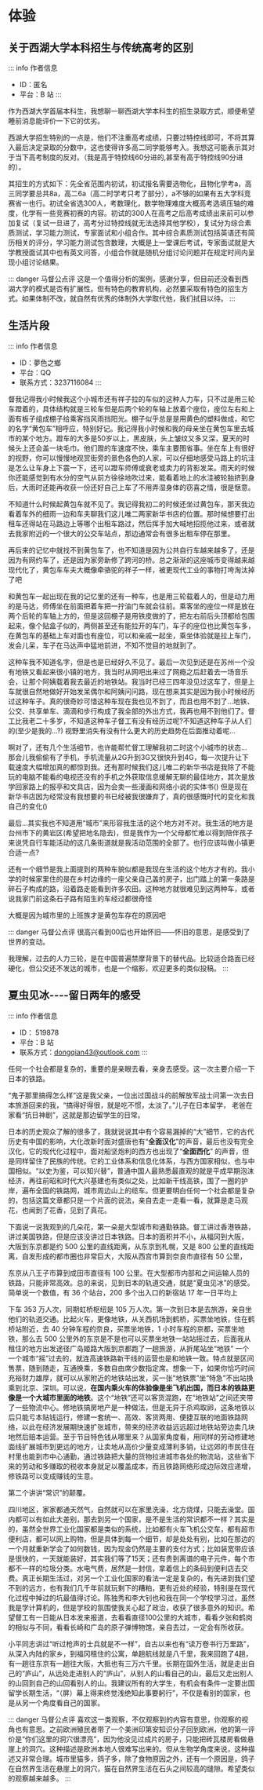 # 体验

## 关于西湖大学本科招生与传统高考的区别

::: info 作者信息
- ID：匿名
- 平台：B 站
:::

作为西湖大学首届本科生，我想聊一聊西湖大学本科生的招生录取方式，顺便希望睡前消息能评价一下它的优劣。

西湖大学招生特别的一点是，他们不注重高考成绩，只要过特控线即可，不将其算入最后决定录取的分数中，这也使得许多高二同学能够考入。我想这可能表示其对于当下高考制度的反对。（我是高于特控线60分进的,甚至有高于特控线90分进的）。

其招生的方式如下：先全省范围内初试，初试报名需要选物化，且物化学考a，高三同学要总共8a，高二6a（高二时学考只考了部分），a不够的如果有五大学科竞赛省一也行。初试全省选300人，考数理化，数学物理难度大概高考选填压轴的难度，化学有一些竞赛初赛的内容。初试的300人在高考之后高考成绩出来前可以参加复试（复试一旦进了，高考分过特控线就无法选择其他学校），复试分为综合素质测试，学习能力测试，专家面试和小组合作。其中综合素质测试包括英语还有简历相关的评分，学习能力测试包含数理，大概是上一堂课后考试，专家面试就是大学教授面试其中也有英文问答，小组合作就是随机分组讨论问题并在规定时间内呈现小组讨论结果。

::: danger 马督公点评
这是一个值得分析的案例，感谢分享，但目前还没看到西湖大学的模式是否有扩展性。但有特色的教育机构，必然要采取有特色的招生方式。如果体制不改，就自然有优秀的体制外大学取代他，我们拭目以待。
:::

## 生活片段

::: info 作者信息
- ID：夢色之鄉
- 平台：QQ
- 联系方式：3237116084
:::

督我记得我小时候我这个小城市还有祥子拉的车似的这种人力车，只不过是用三轮车蹬着的，具体结构就是三轮车但是后两个轮的车轴上放着个座位，座位左右和上面有板子组成棚子给乘客挡风雨挡阳光。棚子似乎总是是用黄色的塑料做成，和它的名字“黄包车”相呼应，特别好记。我记得我小时候和我的母亲坐在黄包车里去城市的某个地方。蹬车的大多是50岁以上，黑皮肤，头上皱纹又多又深，夏天的时候头上还会盖一块毛巾。他们蹬的车速度不快，乘车主要图省事。坐在车上有很好的视野，你可以慢慢地观赏街旁的景色各色的人家，可以仔细地感受马路上的坑洼是怎么让车身上下震一下，还可以蹬车师傅或衰老或卖力的背影发呆。雨天的时候你还能感觉到有水分的空气从前方徐徐地吹过来，能看着地上的水洼被轮胎挤到身后，大雨时还能再收获一份还好自己上车了不用弄湿身体的窃喜之情，很是惬意。

不知道什么时候起黄包车就不见了。我记得我初二的时候还坐过黄包车，那天我边看着车外的细雨一边和车夫聊我们这儿唯二两家新华书店的位置。那时候想要打出租车还得站在马路边上等哪个出租车路过，然后挥手加大喊地招揽他过来，或者就去我家附近的一个很大的公交车站点，那边通常会有很多出租车停在那里。

再后来的记忆中就找不到黄包车了，也不知道是因为公共自行车越来越多了，还是因为有网约车了，还是因为家旁新修了跨河的桥。总之渐渐的这座城市变得越来越现代化了，黄包车车夫大概像牵骆驼的祥子一样，被更现代工业的事物打垮淘汰掉了吧

和黄包车一起出现在我的记忆里的还有一种车，也是用三轮载着人的，但是动力用的是马达，师傅坐在前面把着车把一拧油门车就会往前。乘客坐的座位一样是放在两个后轮的车轴上方的，但是这回棚子是用铁皮做的了，把左右前后头顶都给包围起来，像个贴盒子似的，两侧甚至还有能拉开的车门，车子的座位也比黄包车多，在黄包车的基础上车对面也有座位，可以和亲戚一起坐，乘坐体验就是拉上车门，发会儿呆，车子在马达声中猛地前进，不知不觉目的地就到了。

这种车我不知道名字，但是也是已经好久不见了。最后一次见到还是在苏州一个没有地铁又看起来很小镇的地方，我当时从网吧出来过了网瘾之后赶着去一场音乐会，让那个阿姨载着我去最近的地铁站。我当时已经三四年没见过这车了，但是上车就很自然地做好开始发呆偶尔和阿姨问问路，现在想来其实是因为我小时候经历过这种车子。真的很奇妙可惜这种车现在我也见不到了，而且也用不到了…地铁、公交、共享单车、滴滴和步行构成了我全部的外出方式，我再也用不到他们了。督工比我老二十多岁，不知道这种车子督工有没有经历过呢?不知道这种车子从人们的(至少是我的…?) 视野里消失有没有什么更大的历史趋势在后面推动着呢…

啊对了，还有几个生活细节，也许能帮忙督工理解我初二时这个小城市的状态… 那会儿我偷偷有了手机，手机流量从2G升到3G又很快升到4G，每一次提升让下载速度大幅增加真的都惊到我。还有那时候我们这儿唯二的新华书店是我除了不能玩的电脑不能看的电视还没有的手机之外获取信息缓解无聊的最佳地方，其次是放学回家路上的报亭和文具店，因为会卖一些漫画和网络小说的实体书() 但是现在新华书店因为经常没有我想要的书已经被我很嫌弃了，真的很感慨时代的变化和我自己的变化()

最后…其实我也不知道用“城市”来形容我生活的这个地方对不对。我生活的地方是台州市下的黄岩区(希望把地名隐去)，但是我作为一个父母都忙难以得到陪伴孩子来说凭自行车能活动的这几条街道就是我活动范围的全部了。也行应该叫做小镇更合适一点?

还有一个细节是我上面提到的两种车貌似都是我现在生活的这个地方才有的。我小学的时候家里住的是在乡村边缘的一座父亲自己盖的房子，出门踏上的第一条路是碎石子构成的路，沿着路走能看到许多农田。这种地方就很难见到这两种车，或者说我家门前这条石子路有陌生的车经过都很奇怪

大概是因为城市里的上班族才是黄包车存在的原因吧

::: danger 马督公点评
很高兴看到00后也开始怀旧——怀旧的意思，是感受到了世界的变动。

我理解，过去的人力三轮，是在中国普遍禁摩背景下的替代品。比较适合路面已经硬化，但公交还不发达的城市，也是一个缩影，欢迎更多的类似投稿。
:::


## 夏虫见冰----留日两年的感受

::: info 作者信息
- ID： 519878
- 平台：B 站
- 联系方式：dongqian43@outlook.com
:::

任何一个社会都是复杂的，重要的是亲眼去看，亲身去感受。这一次主要介绍一下日本的铁路。

“鬼子那里搞得怎么样”这是我父亲，一位出过国战斗的前解放军战士问第一次去日本旅游回来的我，“搞得好得很，就是吃不惯，太淡了。”儿子在日本留学， 老爸在家看“抗日神剧”，这就是那边留学生的日常。

日本的历史观众了解的很多了，我就说说其中有个容易漏掉的“大”细节，它的古代历史有中国的影响，大化改新时面对盛唐也有“**全面汉化**”的声音，最后也没有完全汉化，它的现代化过程中，面对船坚炮利的西方也出现了“**全面西化**” 的声音，但是同样留住了民族的传统。它的工业体系和信息化体系，与西方国家相似，也与中国相似。“以史为鉴，可以知兴替”，普通中国人最熟悉最直观的就是平成早期泡沫经济，再往前昭和时代大兴基建也有类似之处，比如新干线高铁，围了一圈的护岸，遍布全国的铁路网，城市周边山上的缆车。但更要明白任何一个社会都是复杂的，包括这篇文章都只是一个片面的说法，亲自去走一走看一看，就算是走马观花，也闻到了花香，见到了真花。

下面说一说我观到的几朵花，第一朵是大型城市和通勤铁路。督工讲过香港铁路， 讲过美国铁路，但是应该没讲过日本铁路。日本的面积并不小，从福冈到大阪， 大阪到东京都是约 500 公里的直线距离，从东京到札幌，又是 800 公里的直线距离，自发形成的都市圈也非常巨大，大阪从西宫市算到奈良市直径有 50 公里，

东京从八王子市算到成田市直径有 100 公里。在大型都市内部和之间运输人员的铁路，只能非常高效。总的来说，见到日本的轨道交通，就是“夏虫见冰”的感受。简单说一个数值，有 36 个站台，200 多个出入口的新宿站 17 年一日平均上

下车 353 万人次，同期虹桥枢纽是 105 万人次。第一次到日本是去旅游，亲自坐他们的轨道交通。比起火车，更像地铁，从关西机场到鹤桥，买票坐地铁，住在鹤桥站附近，去 40 分钟车程的奈良，买票坐地铁，1 小时车程的京都，买票坐地铁，那么去 500 公里外的东京是不是也可以买票坐地铁一站站摇过去，后面我从租住的地方出发途径广岛姬路大阪到京都跑了一趟旅游，从折尾站坐“地铁” 一个一个城市“摇”过去的，就连高速铁路新干线的运营也是和地铁一致。特点就是区间售票，随到随走，互通换乘，多数自由席少数指定席。想象一下，如果你恰巧时间充裕财力雄厚，就可以从家附近的地铁站出发，买一张“地铁票”坐“特急”不出站换乘到北京、深圳。可以说，**在国内乘火车的体验像是坐飞机出国，而日本的铁路更像是一个大城市里面的地铁**。这个“地铁”还可以客货混跑，在“地铁站”之间还夹带了一些物流中心。修地铁搞房地产是一种做法，但是无异于杀鸡取卵，这条地铁以后只能亏本贴钱运行，修建一套统一、高效、客货两用、便捷互联的地面铁路网络，以此在经济发展期快速扩张城市，带来的经济收益远远超过地铁站旁边卖几块地然后赔本运营。至于节目特色钱从哪里来？从国家角度看，用同样的劳动修建地面线扩展城市到更远的地方，让卖地从高价少量变成薄利多销，让远郊的市民住在村里也能到市中心通勤，通过铁路把大量的货物拉进城市各处的物流站，这些省下来的劳动和多赚取的税收本身就足以覆盖成本，而且铁路网络形成边际效应递增，修铁路可以变成赚钱的生意。

<ImgWithTitle title="在电车站台通过的货车" src="./images/4.jpg" />

<ImgWithTitle title="九州铁道博物馆 大正时代的电车车厢" src="./images/5.jpg" />

<ImgWithTitle title="新干线列车上的公共电话" src="./images/6.jpg" />

<ImgWithTitle title="从姬路坐到京都的“地铁票”" src="./images/7.jpg" />

第二个讲讲“常识”的颠覆。

四川地区，家家都通天然气，自然就可以在家里洗澡，北方烧煤，只能去澡堂。国内都可以有如此大差别，那去到另一个国家，是不是生活的常识都不一样？其实是的，虽然全世界工业化国家都是类似的系统，比如都有火车飞机公交车，都有超市便利店，都可以网上购物，但是具体到每一个细节，却是处处有别，比如在那边的一个月就重新学会了如何数钱，因为现金仍然是主要的支付方式；比如装宽带应该是很快的，一天就能装好，其实我们等了15天；还有贵到离谱的电子元件，每个市都不一样的垃圾分类。水电气费，居然是一封信，拿着信上的条码到便利店去交费。真正长期生活过，对另一个工业化国家的看法一定是复杂的，有先进到我们望不到的远方，也有我们几千年前就玩剩下的糟粕，更有近处的经验，特别是在现代化过程中掉过的坑最值得讨论。陈独秀和李大钊也和我在同一个学校学习过，虽然我是学计算机的，但是学校的氛围使我关心起了政治，收获了很多意外的知识。希望督工有一日能从日本发来报道，去看看直径100公里的大城市，看看夕张和鹤岗的相似与不同，看看长崎和广岛的原子弹博物馆，亲自去过，一定会有所收获。

<ImgWithTitle title="贵到离谱的电子元件（3 个 LED 3 个电阻接近 30 元）" src="./images/8.jpg" />

小平同志讲过“听过枪声的士兵就是不一样”，自古以来也有“读万卷书行万里路”，从深入内陆的家乡，到福冈租住的公寓，单趟航线就是八千里，我来回跑了4趟，有一趟往东京有一趟往大阪，大抵也有三万六千里。长期在国外生活，就是走出自己的“庐山”，从远处走进别人的“庐山”，从别人的山看自己的山，最后又走出别人的山回到自己的山回看别人的山。我建议所有的大学生，有机会有条件一定要出国留学长期生活，“（屏）幕上得来终觉浅绝知此事要躬行”，不仅是看别的国家，也是从另一个角度看自己的国家。

::: danger 马督公点评
喜欢这一类观察，不仅观察到的内容有意思，你观察的视角也有意思。之前欧洲殖民者带了一个美洲印第安知识分子回到欧洲，他的第一评价是“你们这里的洞穴很漂亮”，因为他没见过成片的房子，只能把砖瓦楼房看做悬崖上的洞穴。这种描述是欧洲本地人很难写出来的。但从生物学角度来说，这种描述又非常合理。城市里猫多，鸽子多，除了食物原因之外，还有一个原因是，鸽子在自然界生活在悬崖上的洞穴，猫在自然界生活在石头之间较高的缝隙。希望类似的观察越来越多。
:::


<script setup lang="ts">
import ImgWithTitle from '../components/ImgWithTitle.vue'
</script>
